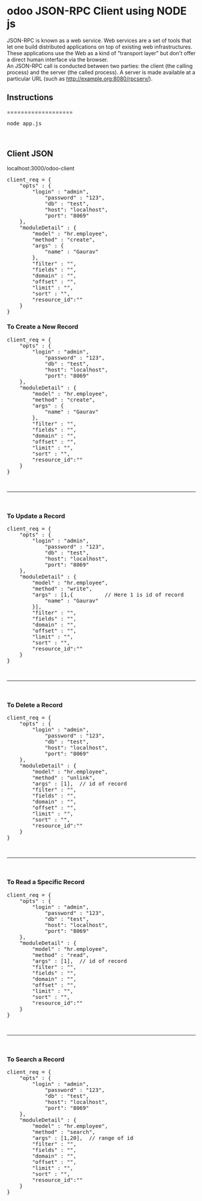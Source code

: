 odoo JSON-RPC Client using NODE js
===================
JSON-RPC is known as a web service. Web services are a set of tools that let one build distributed applications on top of existing web infrastructures. These applications use the Web as a kind of "transport layer" but don't offer a direct human interface via the browser.
<br>
An JSON-RPC call is conducted between two parties: the client (the calling process) and the server (the called process). A server is made available at a particular URL (such as http://example.org:8080/rpcserv/).
<br>
<h2>Instructions</h2>
===================
<pre>
node app.js
</pre>
<br>
<h2>Client JSON</h2>
localhost:3000/odoo-client
<br>
<pre>
client_req = {
	"opts" : {
		"login" : "admin",
       		"password" : "123",
       		"db" : "test",
       		"host": "localhost",
       		"port": "8069"
  	},
  	"moduleDetail" : {
  		"model" : "hr.employee",
  		"method" : "create",
  		"args" : {
  			"name" : "Gaurav"
  		},
  		"filter" : "",
  		"fields" : "",
  		"domain" : "",
  		"offset" : "",
  		"limit" : "",
  		"sort" : "",
  		"resource_id":""
  	}
}
</pre>

<h3>To Create a New Record  </h3>
<pre>
client_req = {
	"opts" : {
		"login" : "admin",
       		"password" : "123",
       		"db" : "test",
       		"host": "localhost",
       		"port": "8069"
  	},
  	"moduleDetail" : {
  		"model" : "hr.employee",
  		"method" : "create",
  		"args" : {
  			"name" : "Gaurav"
  		},
  		"filter" : "",
  		"fields" : "",
  		"domain" : "",
  		"offset" : "",
  		"limit" : "",
  		"sort" : "",
  		"resource_id":""
  	}
}
</pre>
<br/>
<hr />
<br/>
<h3>To Update a Record  </h3>
<pre>
client_req = {
	"opts" : {
		"login" : "admin",
       		"password" : "123",
       		"db" : "test",
       		"host": "localhost",
       		"port": "8069"
  	},
  	"moduleDetail" : {
  		"model" : "hr.employee",
  		"method" : "write",
  		"args" : [1,{          // Here 1 is id of record
  			"name" : "Gaurav"
  		}],
  		"filter" : "",
  		"fields" : "",
  		"domain" : "",
  		"offset" : "",
  		"limit" : "",
  		"sort" : "",
  		"resource_id":""
  	}
}
</pre>
<br/>
<hr />
<br/>
<h3>To Delete a Record</h3>
<pre>
client_req = {
	"opts" : {
		"login" : "admin",
       		"password" : "123",
       		"db" : "test",
       		"host": "localhost",
       		"port": "8069"
  	},
  	"moduleDetail" : {
  		"model" : "hr.employee",
  		"method" : "unlink",
  		"args" : [1],  // id of record
  		"filter" : "",
  		"fields" : "",
  		"domain" : "",
  		"offset" : "",
  		"limit" : "",
  		"sort" : "",
  		"resource_id":""
  	}
}
</pre>

<br/>
<hr />
<br/>
<h3>To Read a Specific Record</h3>
<pre>
client_req = {
	"opts" : {
		"login" : "admin",
       		"password" : "123",
       		"db" : "test",
       		"host": "localhost",
       		"port": "8069"
  	},
  	"moduleDetail" : {
  		"model" : "hr.employee",
  		"method" : "read",
  		"args" : [1],  // id of record
  		"filter" : "",
  		"fields" : "",
  		"domain" : "",
  		"offset" : "",
  		"limit" : "",
  		"sort" : "",
  		"resource_id":""
  	}
}
</pre>

<br/>
<hr />
<br/>
<h3>To Search a Record</h3>
<pre>
client_req = {
	"opts" : {
		"login" : "admin",
       		"password" : "123",
       		"db" : "test",
       		"host": "localhost",
       		"port": "8069"
  	},
  	"moduleDetail" : {
  		"model" : "hr.employee",
  		"method" : "search",
  		"args" : [1,20],  // range of id 
  		"filter" : "",
  		"fields" : "",
  		"domain" : "",
  		"offset" : "",
  		"limit" : "",
  		"sort" : "",
  		"resource_id":""
  	}
}
</pre>






